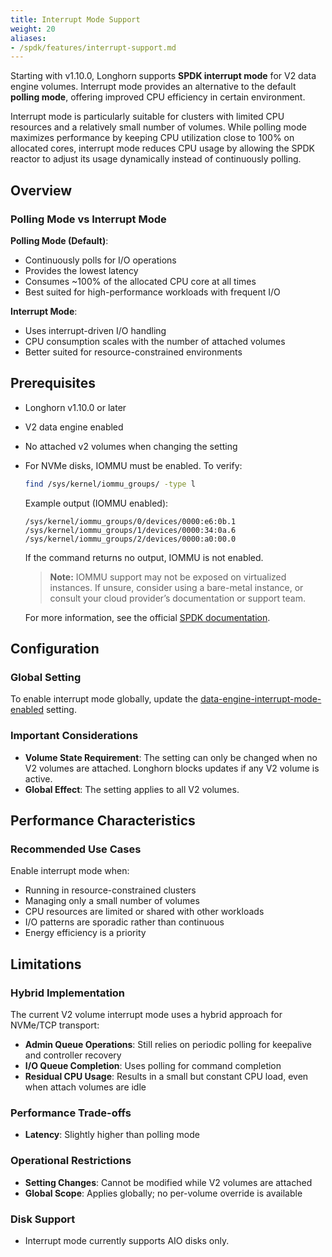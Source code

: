 ```yaml
---
title: Interrupt Mode Support
weight: 20
aliases:
- /spdk/features/interrupt-support.md
---
```


Starting with v1.10.0, Longhorn supports **SPDK interrupt mode** for V2 data engine volumes. Interrupt mode provides an alternative to the default **polling mode**, offering improved CPU efficiency in certain environment.

Interrupt mode is particularly suitable for clusters with limited CPU resources and a relatively small number of volumes. While polling mode maximizes performance by keeping CPU utilization close to 100% on allocated cores, interrupt mode reduces CPU usage by allowing the SPDK reactor to adjust its usage dynamically instead of continuously polling.

## Overview

### Polling Mode vs Interrupt Mode

**Polling Mode (Default)**:
- Continuously polls for I/O operations
- Provides the lowest latency
- Consumes ~100% of the allocated CPU core at all times
- Best suited for high-performance workloads with frequent I/O

**Interrupt Mode**:
- Uses interrupt-driven I/O handling
- CPU consumption scales with the number of attached volumes
- Better suited for resource-constrained environments

## Prerequisites

- Longhorn v1.10.0 or later
- V2 data engine enabled
- No attached v2 volumes when changing the setting
- For NVMe disks, IOMMU must be enabled. To verify:
    ```bash
    find /sys/kernel/iommu_groups/ -type l
    ```
    Example output (IOMMU enabled):
    ```
    /sys/kernel/iommu_groups/0/devices/0000:e6:0b.1
    /sys/kernel/iommu_groups/1/devices/0000:34:0a.6
    /sys/kernel/iommu_groups/2/devices/0000:a0:00.0
    ```
    If the command returns no output, IOMMU is not enabled.

    > **Note:** IOMMU support may not be exposed on virtualized instances. If unsure, consider using a bare-metal instance, or consult your cloud provider’s documentation or support team.

    For more information, see the official [SPDK documentation](https://spdk.io/doc/system_configuration.html).

## Configuration

### Global Setting

To enable interrupt mode globally, update the [data-engine-interrupt-mode-enabled](../../../references/settings#data-engine-interrupt-mode-enabled) setting.

### Important Considerations

- **Volume State Requirement**: The setting can only be changed when no V2 volumes are attached. Longhorn blocks updates if any V2 volume is active.
- **Global Effect**: The setting applies to all V2 volumes.

## Performance Characteristics

### Recommended Use Cases

Enable interrupt mode when:
- Running in resource-constrained clusters
- Managing only a small number of volumes
- CPU resources are limited or shared with other workloads
- I/O patterns are sporadic rather than continuous
- Energy efficiency is a priority

## Limitations

### Hybrid Implementation

The current V2 volume interrupt mode uses a hybrid approach for NVMe/TCP transport:

- **Admin Queue Operations**: Still relies on periodic polling for keepalive and controller recovery
- **I/O Queue Completion**: Uses polling for command completion
- **Residual CPU Usage**: Results in a small but constant CPU load, even when attach volumes are idle

### Performance Trade-offs

- **Latency**: Slightly higher than polling mode

### Operational Restrictions

- **Setting Changes**: Cannot be modified while V2 volumes are attached
- **Global Scope**: Applies globally; no per-volume override is available

### Disk Support

- Interrupt mode currently supports AIO disks only.
